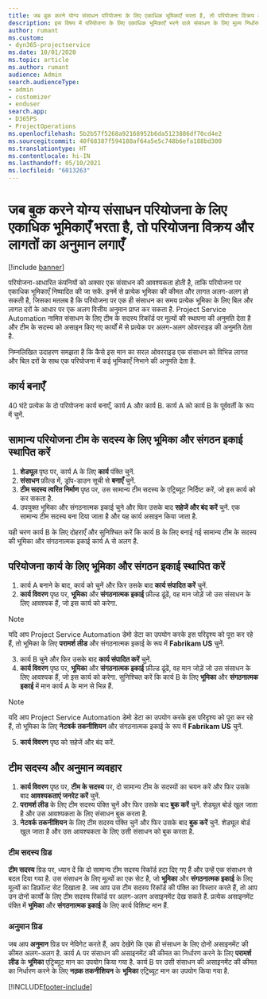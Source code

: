 ```yaml
---
title: जब बुक करने योग्य संसाधन परियोजना के लिए एकाधिक भूमिकाएँ भरता है, तो परियोजना विक्रय और लागतों का अनुमान लगाएँ
description: इस विषय में परियोजना के लिए एकाधिक भूमिकाएँ भरने वाले संसाधन के लिए मूल्य निर्धारण और लागत का समर्थन करने के लिए मूल्य निर्धारण आयामों का उपयोग करने के तरीके के बारे जानकारी दी गई है.
author: rumant
ms.custom:
- dyn365-projectservice
ms.date: 10/01/2020
ms.topic: article
ms.author: rumant
audience: Admin
search.audienceType:
- admin
- customizer
- enduser
search.app:
- D365PS
- ProjectOperations
ms.openlocfilehash: 5b2b57f5268a92168952b6da5123886df70cd4e2
ms.sourcegitcommit: 40f68387f594180af64a5e5c748b6efa188bd300
ms.translationtype: HT
ms.contentlocale: hi-IN
ms.lasthandoff: 05/10/2021
ms.locfileid: "6013263"
---
```

# <a name="estimate-project-sales-and-costs-when-a-bookable-resource-fills-multiple-roles-for-a-project"></a>जब बुक करने योग्य संसाधन परियोजना के लिए एकाधिक भूमिकाएँ भरता है, तो परियोजना विक्रय और लागतों का अनुमान लगाएँ 

[!include [banner](../includes/psa-now-project-operations.md)]

परियोजना-आधारित कंपनियों को अक्सर एक संसाधन की आवश्यकता होती है, ताकि परियोजना पर एकाधिक भूमिकाएँ निष्पादित की जा सकें. इनमें से प्रत्येक भूमिका की कीमत और लागत अलग-अलग हो सकती है, जिसका मतलब है कि परियोजना पर एक ही संसाधन का समय प्रत्येक भूमिका के लिए बिल और लागत दरों के आधार पर एक अलग वित्तीय अनुमान प्राप्त कर सकता है. Project Service Automation नामित संसाधन के लिए टीम के सदस्य रिकॉर्ड पर मूल्यों की स्थापना की अनुमति देता है और टीम के सदस्य को असाइन किए गए कार्यों में से प्रत्येक पर अलग-अलग ओवरराइड की अनुमति देता है.

निम्नलिखित उदाहरण समझता है कि कैसे इस मान का सरल ओवरराइड एक संसाधन को विभिन्न लागत और बिल दरों के साथ एक परियोजना में कई भूमिकाएँ निभाने की अनुमति देता है.

## <a name="create-tasks"></a>कार्य बनाएँ
40 घंटे प्रत्येक के दो परियोजना कार्य बनाएँ, कार्य A और कार्य B. कार्य A को कार्य B के पूर्ववर्ती के रूप में चुनें.

## <a name="set-up-role-and-organization-unit-for-a-generic-project-team-member"></a>सामान्य परियोजना टीम के सदस्य के लिए भूमिका और संगठन इकाई स्थापित करें

1. **शेड्यूल** पृष्ठ पर, कार्य A के लिए **कार्य** पंक्ति चुनें. 
2. **संसाधन** फ़ील्ड में, ड्रॉप-डाउन सूची से **बनाएँ** चुनें.
3. **टीम सदस्य त्वरित निर्माण** पृष्ठ पर, उस सामान्य टीम सदस्य के एट्रिब्यूट निर्दिष्ट करें, जो इस कार्य को कर सकता है.
4. उपयुक्त भूमिका और संगठनात्मक इकाई चुने और फिर उसके बाद **सहेजें और बंद करें** चुनें. एक सामान्य टीम सदस्य बना दिया जाता है और यह कार्य असाइन किया जाता है. 

यही चरण कार्य B के लिए दोहराएँ और सुनिश्चित करें कि कार्य B के लिए बनाई गई सामान्य टीम के सदस्य की भूमिका और संगठनात्मक इकाई कार्य A से अलग है. 

## <a name="set-up-role-and-organization-unit-for-a-project-task"></a>परियोजना कार्य के लिए भूमिका और संगठन इकाई स्थापित करें

1. कार्य A बनाने के बाद, कार्य को चुनें और फिर उसके बाद **कार्य संपादित करें** चुनें.
2. **कार्य विवरण** पृष्ठ पर, **भूमिका** और **संगठनात्मक इकाई** फ़ील्ड ढूंढें, वह मान जोड़ें जो उस संसाधन के लिए आवश्यक हैं, जो इस कार्य को करेगा. 

  > [!NOTE]
  > यदि आप Project Service Automation डेमो डेटा का उपयोग करके इस परिदृश्य को पूरा कर रहे हैं, तो भूमिका के लिए **परामर्श लीड** और संगठनात्मक इकाई के रूप में **Fabrikam US** चुनें.

3. कार्य B चुने और फिर उसके बाद **कार्य संपादित करें** चुनें.
4. **कार्य विवरण** पृष्ठ पर, **भूमिका** और **संगठनात्मक इकाई** फ़ील्ड ढूंढें, वह मान जोड़ें जो उस संसाधन के लिए आवश्यक हैं, जो इस कार्य को करेगा. सुनिश्चित करें कि कार्य B के लिए **भूमिका** और **संगठनात्मक इकाई** में मान कार्य A के मान से भिन्न हैं. 

  > [!NOTE]
  > यदि आप Project Service Automation डेमो डेटा का उपयोग करके इस परिदृश्य को पूरा कर रहे हैं, तो भूमिका के लिए **नेटवर्क तकनीशियन** और संगठनात्मक इकाई के रूप में **Fabrikam US** चुनें.

5. **कार्य विवरण** पृष्ठ को सहेजें और बंद करें. 

## <a name="team-member-and-estimates-behavior"></a>टीम सदस्य और अनुमान व्यवहार 

1. **कार्य विवरण** पृष्ठ पर, **टीम के सदस्य** पर, दो सामान्य टीम के सदस्यों का चयन करें और फिर उसके बाद **आवश्यकताएं जनरेट करें** चुनें. 
2. **परामर्श लीड** के लिए टीम सदस्य पंक्ति चुनें और फिर उसके बाद **बुक करें** चुनें. शेड्यूल बोर्ड खुल जाता है और उस आवश्यकता के लिए संसाधन बुक करता है.
3. **नेटवर्क तकनीशियन** के लिए टीम सदस्य पंक्ति चुनें और फिर उसके बाद **बुक करें** चुनें. शेड्यूल बोर्ड खुल जाता है और उस आवश्यकता के लिए उसी संसाधन को बुक करता है.

### <a name="team-member-grid"></a>टीम सदस्य ग्रिड 
**टीम सदस्य** ग्रिड पर, ध्यान दें कि दो सामान्य टीम सदस्य रिकॉर्ड हटा दिए गए हैं और उन्हें एक संसाधन से बदल दिया गया है. उस संसाधन के लिए मूल्यों का एक सेट है, जो **भूमिका** और **संगठनात्मक इकाई** के लिए मूल्यों का डिफ़ॉल्ट सेट दिखाता है.
जब आप उस टीम सदस्य रिकॉर्ड की पंक्ति का विस्तार करते हैं, तो आप उन दोनों कार्यों के लिए टीम सदस्य रिकॉर्ड पर अलग-अलग असाइनमेंट देख सकते हैं. प्रत्येक असाइनमेंट पंक्ति में **भूमिका** और **संगठनात्मक इकाई** के लिए कार्य विशिष्ट मान हैं. 

### <a name="estimates-grid"></a>अनुमान ग्रिड 
जब आप **अनुमान** ग्रिड पर नेविगेट करते हैं, आप देखेंगे कि एक ही संसाधन के लिए दोनों असाइनमेंट की कीमत अलग-अलग है.
कार्य A पर संसाधन की असाइनमेंट की कीमत का निर्धारण करने के लिए **परामर्श लीड** के **भूमिका** एट्रिब्यूट मान का उपयोग किया गया है. कार्य B पर उसी संसाधन की असाइनमेंट की कीमत का निर्धारण करने के लिए **नत्व्र्क तकनीशियन** के **भूमिका** एट्रिब्यूट मान का उपयोग किया गया है.



[!INCLUDE[footer-include](../includes/footer-banner.md)]